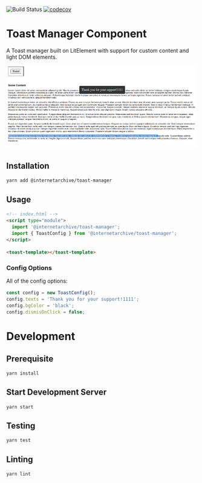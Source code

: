 ![Build Status](https://github.com/internetarchive/iaux-toast-manager/actions/workflows/ci.yml/badge.svg) [![codecov](https://codecov.io/gh/internetarchive/iaux-toast-manager/branch/master/graph/badge.svg)](https://codecov.io/gh/internetarchive/iaux-toast-manager)

# Toast Manager Component

A Toast manager built on LitElement with support for custom content and light DOM elements.

![Toast Manager](./assets/toast-screenshot.png "Toast Manager Demo")

## Installation
```bash
yarn add @internetarchive/toast-manager
```

## Usage
```html
<!-- index.html -->
<script type="module">
  import '@internetarchive/toast-manager';
  import { ToastConfig } from '@internetarchive/toast-manager';
</script>

<toast-template></toast-template>

```
### Config Options

All of the config options:

```javascript
const config = new ToastConfig();
config.texts = 'Thank you for your support!1111';
config.bgColor = 'black';
config.dismisOnClick = false;
```

# Development

## Prerequisite
```bash
yarn install
```

## Start Development Server
```bash
yarn start
```

## Testing
```bash
yarn test
```

## Linting
```bash
yarn lint
```

